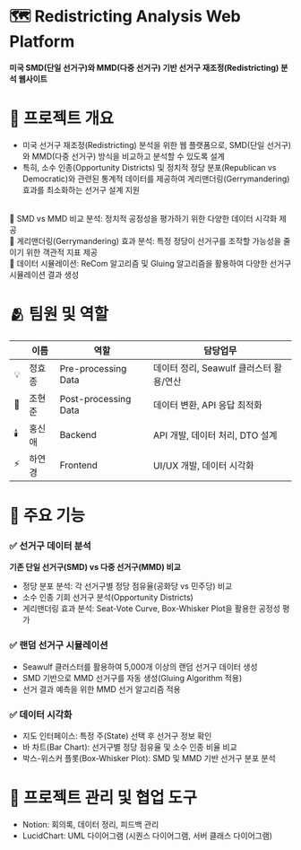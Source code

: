 # 🗺️ Redistricting Analysis Web Platform
**미국 SMD(단일 선거구)와 MMD(다중 선거구) 기반 선거구 재조정(Redistricting) 분석 웹사이트**

# 📌 프로젝트 개요
- 미국 선거구 재조정(Redistricting) 분석을 위한 웹 플랫폼으로, SMD(단일 선거구)와 MMD(다중 선거구) 방식을 비교하고 분석할 수 있도록 설계
- 특히, 소수 인종(Opportunity Districts) 및 정치적 정당 분포(Republican vs Democratic)와 관련된 통계적 데이터를 제공하여 게리맨더링(Gerrymandering) 효과를 최소화하는 선거구 설계 지원

<br>🔹 SMD vs MMD 비교 분석: 정치적 공정성을 평가하기 위한 다양한 데이터 시각화 제공
<br>🔹 게리맨더링(Gerrymandering) 효과 분석: 특정 정당이 선거구를 조작할 가능성을 줄이기 위한 객관적 지표 제공
<br>🔹 데이터 시뮬레이션: ReCom 알고리즘 및 Gluing 알고리즘을 활용하여 다양한 선거구 시뮬레이션 결과 생성

# 🫂 팀원 및 역할
||이름|역할|담당업무|
|--|------|---|-----|
|💡|정효종|Pre-processing Data| 데이터 정리, Seawulf 클러스터 활용/연산|
|💎|조현준|Post-processing Data| 데이터 변환, API 응답 최적화|
|🕯️|홍신애|Backend| API 개발, 데이터 처리, DTO 설계|
|⚡️|하연경|Frontend| UI/UX 개발, 데이터 시각화|

# 🚀 주요 기능
### ✅ 선거구 데이터 분석
**기존 단일 선거구(SMD) vs 다중 선거구(MMD) 비교**
- 정당 분포 분석: 각 선거구별 정당 점유율(공화당 vs 민주당) 비교
- 소수 인종 기회 선거구 분석(Opportunity Districts)
- 게리맨더링 효과 분석: Seat-Vote Curve, Box-Whisker Plot을 활용한 공정성 평가

### ✅ 랜덤 선거구 시뮬레이션
- Seawulf 클러스터를 활용하여 5,000개 이상의 랜덤 선거구 데이터 생성
- SMD 기반으로 MMD 선거구를 자동 생성(Gluing Algorithm 적용)
- 선거 결과 예측을 위한 MMD 선거 알고리즘 적용

### ✅ 데이터 시각화
- 지도 인터페이스: 특정 주(State) 선택 후 선거구 정보 확인
- 바 차트(Bar Chart): 선거구별 정당 점유율 및 소수 인종 비율 비교
- 박스-위스커 플롯(Box-Whisker Plot): SMD 및 MMD 기반 선거구 분포 분석

# 📆 프로젝트 관리 및 협업 도구
- Notion: 회의록, 데이터 정리, 피드백 관리
- LucidChart: UML 다이어그램 (시퀀스 다이어그램, 서버 클래스 다이어그램)
